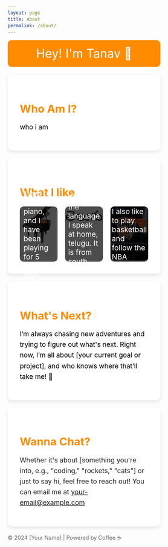 ```yaml
---
layout: page
title: About
permalink: /about/
---
```


  <title>About Me</title>
  <style>
    * {
      margin: 0;
      padding: 0;
      box-sizing: border-box;
    }

    body {
      font-family: 'Comic Sans MS', sans-serif;
      background-color: #f0f0f0;
      color: #333;
      text-align: center;
      padding: 20px;
    }

    .container {
      max-width: 800px;
      margin: auto;
      background-color: white;
      padding: 2rem;
      box-shadow: 0 4px 10px rgba(0, 0, 0, 0.1);
      border-radius: 10px;
      margin-bottom: 20px;
    }

    header {
      background-color: #ff8c00;
      color: white;
      padding: 1rem;
      font-size: 2rem;
      border-radius: 10px;
      margin-bottom: 20px;
    }

    h2 {
      color: #ff8c00;
      margin-bottom: 1rem;
      font-size: 1.8rem;
    }

    p {
      margin-bottom: 1rem;
      font-size: 1.1rem;
      line-height: 1.6;
    }

    /* Image Grid */
    .activities {
      display: grid;
      grid-template-columns: repeat(3, 1fr);
      gap: 20px;
      margin-top: 20px;
    }

    .activity {
      position: relative;
      cursor: pointer;
      transition: transform 0.3s;
    }

    .activity:hover {
      transform: scale(1.05);
    }

    .activity img {
      width: 100%;
      border-radius: 10px;
    }

    /* Hidden Activity Text */
    .activity-text {
      display: none;
      background-color: rgba(0, 0, 0, 0.7);
      color: white;
      position: absolute;
      top: 0;
      left: 0;
      right: 0;
      bottom: 0;
      display: flex;
      justify-content: center;
      align-items: center;
      font-size: 1.2rem;
      padding: 10px;
      border-radius: 10px;
    }

    footer {
      margin-top: 20px;
      font-size: 0.9rem;
      color: #666;
    }
  </style>


  <!-- Header Section -->
  <header>
    Hey! I'm Tanav 🌟
  </header>

  <!-- Introduction Section -->
  <div class="container">
    <section>
      <h2>Who Am I?</h2>
      <p style="color: black">who i am</p>
    </section>
  </div>

  <!-- Activities Section -->
  <div class="container">
    <section>
      <h2>What I like</h2>
      <div class="activities">
        <div class="activity" onclick="toggleText(this)">
          <img src="../images/piano.jpeg" alt="Activity 1">
          <div class="activity-text">I love to play the piano, and I have been playing for 5 years now. </div>
        </div>
        <div class="activity" onclick="toggleText(this)">
          <img src="../images/telugu.png" alt="Activity 2">
          <div class="activity-text">This is the language I speak at home, telugu. It is from south India</div>
        </div>
        <div class="activity" onclick="toggleText(this)">
          <img src="../images/basketball.jpeg" alt="Activity 3">
          <div class="activity-text">I also like to play basketball and follow the NBA</div>
        </div>
      </div>
    </section>
  </div>

  <!-- Goals Section -->
  <div class="container">
    <section>
      <h2>What's Next?</h2>
      <p style="color: black">I’m always chasing new adventures and trying to figure out what's next. Right now, I’m all about [your current goal or project], and who knows where that’ll take me! 🚀</p>
    </section>
  </div>

  <!-- Contact Section -->
  <div class="container">
    <section>
      <h2>Wanna Chat?</h2>
      <p>Whether it's about [something you're into, e.g., "coding," "rockets," "cats"] or just to say hi, feel free to reach out! You can email me at <a href="mailto:your-email@example.com" class="fun-button">your-email@example.com</a></p>
    </section>
  </div>

  <!-- Footer Section -->
  <footer>
    © 2024 [Your Name] | Powered by Coffee ☕
  </footer>

  <!-- JavaScript for Image Click -->
  <script>
    function toggleText(activity) {
      const text = activity.querySelector('.activity-text');
      if (text.style.display === 'flex') {
        text.style.display = 'none';
      } else {
        text.style.display = 'flex';
      }
    }
  </script>

</html>
